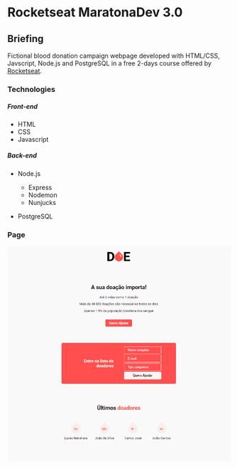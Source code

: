 # Rocketseat MaratonaDev 3.0
## Briefing
Fictional blood donation campaign webpage developed with HTML/CSS, Javscript, Node.js and PostgreSQL in a free 2-days course offered by [Rocketseat](https://www.rocketseat.com.br).

### Technologies
##### Front-end
- HTML
- CSS
- Javascript

##### Back-end
- Node.js
    - Express
    - Nodemon
    - Nunjucks

- PostgreSQL

### Page
![alt text](./public/print-projeto.png)
